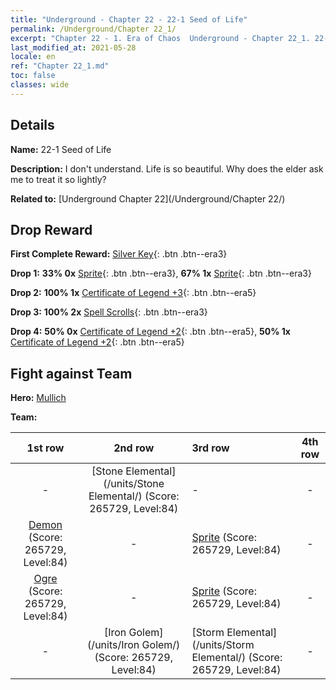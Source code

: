 ```yaml
---
title: "Underground - Chapter 22 - 22-1 Seed of Life"
permalink: /Underground/Chapter 22_1/
excerpt: "Chapter 22 - 1. Era of Chaos  Underground - Chapter 22_1. 22-1 Seed of Life"
last_modified_at: 2021-05-28
locale: en
ref: "Chapter 22_1.md"
toc: false
classes: wide
---
```


## Details

 **Name:** 22-1 Seed of Life

 **Description:** I don't understand. Life is so beautiful. Why does the elder ask me to treat it so lightly?

 **Related to:** [Underground Chapter 22](/Underground/Chapter 22/)

## Drop Reward

 **First Complete Reward:** [Silver Key](/Items/con_693/){: .btn .btn--era3}

 **Drop 1:** **33% 0x** [Sprite](/Items/unt_262/){: .btn .btn--era3}, **67% 1x** [Sprite](/Items/unt_262/){: .btn .btn--era3}

 **Drop 2:** **100% 1x** [Certificate of Legend +3](/Items/mat_88/){: .btn .btn--era5}

 **Drop 3:** **100% 2x** [Spell Scrolls](/Items/con_694/){: .btn .btn--era3}

 **Drop 4:** **50% 0x** [Certificate of Legend +2](/Items/mat_81/){: .btn .btn--era5}, **50% 1x** [Certificate of Legend +2](/Items/mat_81/){: .btn .btn--era5}


## Fight against Team
 **Hero:** [Mullich](/heroes/Mullich/)

 **Team:**


  | 1st row | 2nd row | 3rd row | 4th row |
  |:----:|:----:|:----|:----:|
  | - | [Stone Elemental](/units/Stone Elemental/) (Score: 265729, Level:84)  | - | - |
  | [Demon](/units/Demon/) (Score: 265729, Level:84)  | - | [Sprite](/units/Sprite/) (Score: 265729, Level:84)  | - |
  | [Ogre](/units/Ogre/) (Score: 265729, Level:84)  | - | [Sprite](/units/Sprite/) (Score: 265729, Level:84)  | - |
  | - | [Iron Golem](/units/Iron Golem/) (Score: 265729, Level:84)  | [Storm Elemental](/units/Storm Elemental/) (Score: 265729, Level:84)  | - |


